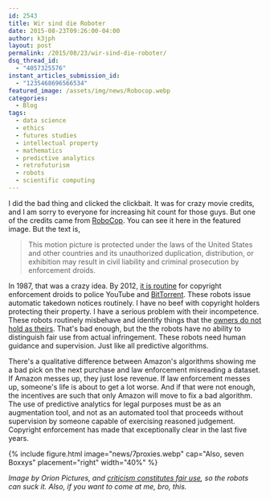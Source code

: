 ```yaml
---
id: 2543
title: Wir sind die Roboter
date: 2015-08-23T09:26:00-04:00
author: k3jph
layout: post
permalink: /2015/08/23/wir-sind-die-roboter/
dsq_thread_id:
  - "4057325576"
instant_articles_submission_id:
  - "1235468696566534"
featured_image: /assets/img/news/Robocop.webp
categories:
  - Blog
tags:
  - data science
  - ethics
  - futures studies
  - intellectual property
  - mathematics
  - predictive analytics
  - retrofuturism
  - robots
  - scientific computing
---
```

I did the bad thing and clicked the clickbait.  It was for crazy movie credits, and I am sorry to everyone for increasing hit count for those guys.  But one of the credits came from [RoboCop](http://www.imdb.com/title/tt0093870/).  You can see it here in the featured image.  But the text is,

> This motion picture is protected under the laws of the United States and other countries and its unauthorized duplication, distribution, or exhibition may result in civil liability and criminal prosecution by enforcement droids.

In 1987, that was a crazy idea.  By 2012, [it is routine](http://www.wired.com/2012/09/streaming-videos-robotic-overlords-algorithmic-copyright-cops/) for copyright enforcement droids to police YouTube and [BitTorrent](http://www.bittorrent.com/).  These robots issue automatic takedown notices routinely.  I have no beef with copyright holders protecting their property.  I have a serious problem with their incompetence.  These robots routinely misbehave and identify things that the [owners do not hold as theirs](https://www.techdirt.com/articles/20120903/18505820259/copyright-enforcement-bots-seek-destroy-hugo-awards.shtml).  That's bad enough, but the the robots have no ability to distinguish fair use from actual infringement.  These robots need human guidance and supervision.  Just like all predictive algorithms.

There's a qualitative difference between Amazon's algorithms showing me a bad pick on the next purchase and law enforcement misreading a dataset.  If Amazon messes up, they just lose revenue.  If law enforcement messes up, someone's life is about to get a lot worse.  And if that were not enough, the incentives are such that only Amazon will move to fix a bad algorithm.  The use of predictive analytics for legal purposes must be as an augmentation tool, and not as an automated tool that proceeds without supervision by someone capable of exercising reasoned judgement.  Copyright enforcement has made that exceptionally clear in the last five years.

{% include figure.html image="news/7proxies.webp" cap="Also, seven Boxxys" placement="right" width="40%" %}

_Image by Orion Pictures, and [criticism constitutes fair use](http://copyright.gov/fair-use/), so the robots can suck it.  Also, if you want to come at me, bro, this._

<div style="clear: both;"></div>
